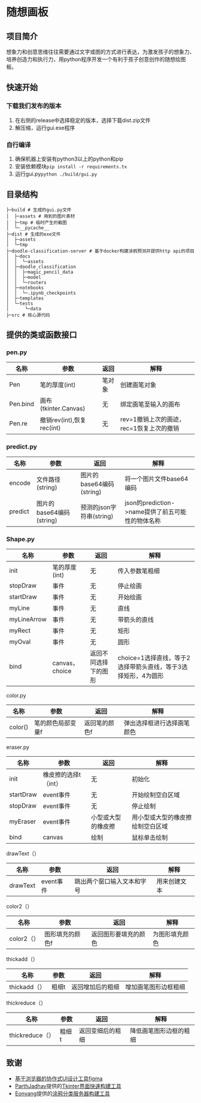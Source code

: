 # 随想画板

## 项目简介

想象力和创意思维往往需要通过文字或图的方式进行表达，为激发孩子的想象力、培养创造力和执行力，用python程序开发一个有利于孩子创意创作的随想绘图板。

## 快速开始

### 下载我们发布的版本

1. 在右侧的release中选择稳定的版本，选择下载dist.zip文件
2. 解压缩，运行gui.exe程序

### 自行编译

1. 确保机器上安装有python3以上的python和pip
2. 安装依赖模块`pip install -r requirements.tx`
3. 运行gui.py`python ./build/gui.py`

## 目录结构

```
├─build # 生成的gui.py文件
│  ├─assets # 用到的图片素材
│  ├─tmp # 临时产生的截图
│  └─__pycache__
├─dist # 生成的exe文件
│  ├─assets
│  └─tmp
├─doodle-classification-server # 基于docker构建涂鸦预测并提供http api的项目
│  ├─docs
│  │  └─assets
│  ├─doodle_classification
│  │  ├─magic_pencil_data
│  │  ├─model
│  │  └─routers
│  ├─notebooks
│  │  └─.ipynb_checkpoints
│  ├─templates
│  └─tests
│      └─data
├─src # 核心源代码
```

## 提供的类或函数接口

### pen.py

| 名称     | 参数                      | 返回   | 解释                                     |
| -------- | ------------------------- | ------ | ---------------------------------------- |
| Pen      | 笔的厚度(int)             | 笔对象 | 创建画笔对象                             |
| Pen.bind | 画布(tkinter.Canvas)      | 无     | 绑定画笔至输入的画布                     |
| Pen.re   | 撤销rev(int),恢复rec(int) | 无     | rev=1撤销上次的画迹，rec=1恢复上次的撤销 |

### predict.py

| 名称    | 参数                     | 返回                     | 解释                                             |
| ------- | ------------------------ | ------------------------ | ------------------------------------------------ |
| encode  | 文件路径(string)         | 图片的base64编码(string) | 将一个图片文件base64编码                         |
| predict | 图片的base64编码(string) | 预测的json字符串(string) | json的prediction->name提供了前五可能性的物体名称 |

### Shape.py

| 名称        | 参数           | 返回                 | 解释                                                         |
| ----------- | -------------- | -------------------- | ------------------------------------------------------------ |
| init        | 笔的厚度(int)  | 无                   | 传入参数笔粗细                                               |
| stopDraw    | 事件           | 无                   | 停止绘画                                                     |
| startDraw   | 事件           | 无                   | 开始绘画                                                     |
| myLine      | 事件           | 无                   | 直线                                                         |
| myLineArrow | 事件           | 无                   | 带箭头的直线                                                 |
| myRect      | 事件           | 无                   | 矩形                                                         |
| myOval      | 事件           | 无                   | 圆形                                                         |
| bind        | canvas，choice | 返回不同选择下的图形 | choice=1选择直线，等于2选择带箭头直线，等于3选择矩形，4为圆形 |

color.py

| 名称    | 参数              | 返回          | 解释                       |
| ------- | ----------------- | ------------- | -------------------------- |
| color() | 笔的颜色局部变量f | 返回笔的颜色f | 弹出选择框进行选择画笔颜色 |

eraser.py

| 名称      | 参数                 | 返回               | 解释                             |
| --------- | -------------------- | ------------------ | -------------------------------- |
| init      | 橡皮擦的选择t（int） | 无                 | 初始化                           |
| startDraw | event事件            | 无                 | 开始绘制空白区域                 |
| stopDraw  | event事件            | 无                 | 停止绘制                         |
| myEraser  | event事件            | 小型或大型的橡皮擦 | 用小型或大型的橡皮擦绘制空白区域 |
| bind      | canvas               | 绘制               | 鼠标单击绘制                     |

drawText（）

| 名称     | 参数      | 返回                       | 解释         |
| -------- | --------- | -------------------------- | ------------ |
| drawText | event事件 | 跳出两个窗口输入文本和字号 | 用来创建文本 |

color2（）

| 名称       | 参数            | 返回                 | 解释           |
| ---------- | --------------- | -------------------- | -------------- |
| color2（） | 图形填充的颜色f | 返回图形要填充的颜色 | 为图形填充颜色 |

thickadd（）

| 名称         | 参数  | 返回             | 解释                 |
| ------------ | ----- | ---------------- | -------------------- |
| thickadd（） | 粗细t | 返回增加后的粗细 | 增加画笔图形边框粗细 |

thickreduce（）

| 名称            | 参数  | 返回             | 解释                   |
| --------------- | ----- | ---------------- | ---------------------- |
| thickreduce（） | 粗细t | 返回变细后的粗细 | 降低画笔图形边框的粗细 |



## 致谢



- [基于浏览器的协作式UI设计工具figma](https://www.figma.com/)
- [ParthJadhav](https://github.com/ParthJadhav)提供的[Tkinter界面快速构建工具](https://github.com/ParthJadhav/Tkinter-Designer)
- [Eonyang](https://github.com/EonYang)提供的[涂鸦分类服务器构建工具](https://github.com/EonYang/doodle-classification-server)
